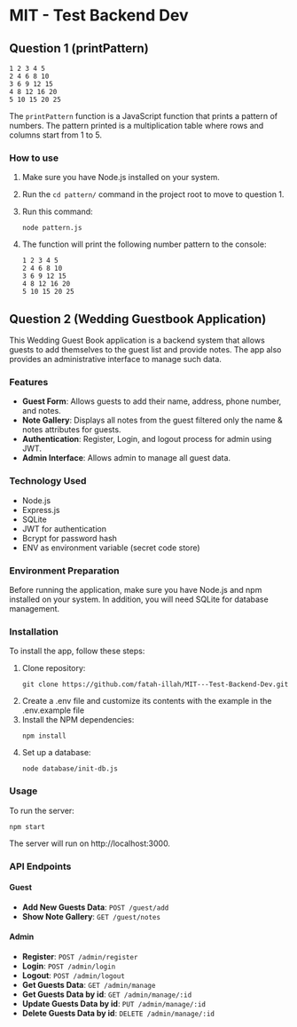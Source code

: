 # MIT - Test Backend Dev

## Question 1 (printPattern)

```
1 2 3 4 5
2 4 6 8 10
3 6 9 12 15
4 8 12 16 20
5 10 15 20 25
```

The `printPattern` function is a JavaScript function that prints a pattern of numbers. The pattern printed is a multiplication table where rows and columns start from 1 to 5.

### How to use

1. Make sure you have Node.js installed on your system.

2. Run the `cd pattern/` command in the project root to move to question 1.

3. Run this command:

   ```
   node pattern.js
   ```

4. The function will print the following number pattern to the console:
   ```
   1 2 3 4 5
   2 4 6 8 10
   3 6 9 12 15
   4 8 12 16 20
   5 10 15 20 25
   ```

## Question 2 (Wedding Guestbook Application)

This Wedding Guest Book application is a backend system that allows guests to add themselves to the guest list and provide notes. The app also provides an administrative interface to manage such data.

### Features

- **Guest Form**: Allows guests to add their name, address, phone number, and notes.
- **Note Gallery**: Displays all notes from the guest filtered only the name & notes attributes for guests.
- **Authentication**: Register, Login, and logout process for admin using JWT.
- **Admin Interface**: Allows admin to manage all guest data.

### Technology Used

- Node.js
- Express.js
- SQLite
- JWT for authentication
- Bcrypt for password hash
- ENV as environment variable (secret code store)

### Environment Preparation

Before running the application, make sure you have Node.js and npm installed on your system. In addition, you will need SQLite for database management.

### Installation

To install the app, follow these steps:

1. Clone repository:
   ```
   git clone https://github.com/fatah-illah/MIT---Test-Backend-Dev.git
   ```
2. Create a .env file and customize its contents with the example in the .env.example file
3. Install the NPM dependencies:
   ```
   npm install
   ```
4. Set up a database:
   ```
   node database/init-db.js
   ```

### Usage

To run the server:

```
npm start
```

The server will run on http://localhost:3000.

### API Endpoints

#### Guest

- **Add New Guests Data**: `POST /guest/add`
- **Show Note Gallery**: `GET /guest/notes`

#### Admin

- **Register**: `POST /admin/register`
- **Login**: `POST /admin/login`
- **Logout**: `POST /admin/logout`
- **Get Guests Data**: `GET /admin/manage`
- **Get Guests Data by id**: `GET /admin/manage/:id`
- **Update Guests Data by id**: `PUT /admin/manage/:id`
- **Delete Guests Data by id**: `DELETE /admin/manage/:id`
